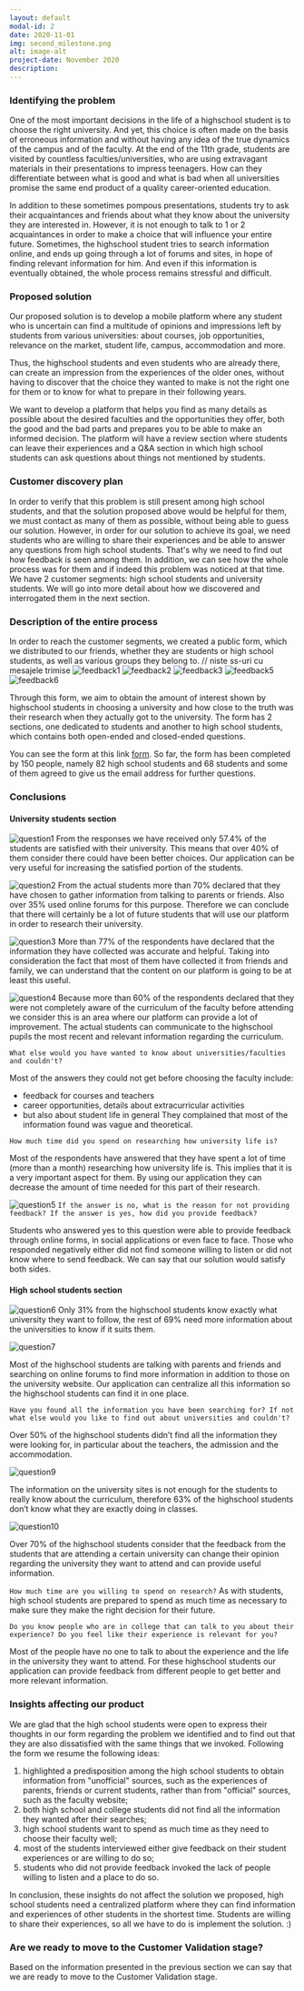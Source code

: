 ```yaml
---
layout: default
modal-id: 2
date: 2020-11-01
img: second_milestone.png
alt: image-alt
project-date: November 2020
description: 
---
```


### Identifying the problem

One of the most important decisions in the life of a highschool student is to choose the right university. And yet, this choice is often made on the basis of erroneous information and without having any idea of ​​the true dynamics of the campus and of the faculty. At the end of the 11th grade, students are visited by countless faculties/universities, who are using extravagant materials in their presentations to impress teenagers. How can they differentiate between what is good and what is bad when all universities promise the same end product of a quality career-oriented education.

In addition to these sometimes pompous presentations, students try to ask their acquaintances and friends about what they know about the university they are interested in. However, it is not enough to talk to 1 or 2 acquaintances in order to make a choice that will influence your entire future. Sometimes, the highschool student tries to search information online, and ends up going through a lot of forums and sites, in hope of finding relevant information for him. And even if this information is eventually obtained, the whole process remains stressful and difficult.

### Proposed solution

Our proposed solution is to develop a mobile platform where any student who is uncertain can find a multitude of opinions and impressions left by students from various universities: about courses, job opportunities, relevance on the market, student life, campus, accommodation and more.

Thus, the highschool students and even students who are already there, can create an impression from the experiences of the older ones, without having to discover that the choice they wanted to make is not the right one for them or to know for what to prepare in their following years. 

We want to develop a platform that helps you find as many details as possible about the desired faculties and the opportunities they offer, both the good and the bad parts and prepares you to be able to make an informed decision. The platform will have a review section where students can leave their experiences and a Q&A section in which high school students can ask questions about things not mentioned by students.

### Customer discovery plan

In order to verify that this problem is still present among high school students, and that the solution proposed above would be helpful for them, we must contact as many of them as possible, without being able to guess our solution. 
However, in order for our solution to achieve its goal, we need students who are willing to share their experiences and be able to answer any questions from high school students. That's why we need to find out how feedback is seen among them. In addition, we can see how the whole process was for them and if indeed this problem was noticed at that time.
We have 2 customer segments: high school students and university students. We will go into more detail about how we discovered and interrogated them in the next section.

### Description of the entire process

In order to reach the customer segments, we created a public form, which we distributed to our friends, whether they are students or high school students, as well as various groups they belong to.
// niste ss-uri cu mesajele trimise
![feedback1](img/1.PNG)
![feedback2](img/2.PNG)
![feedback3](img/3.PNG)
![feedback5](img/5.jpg)
![feedback6](img/5.jpeg)

Through this form, we aim to obtain the amount of interest shown by highschool students in choosing a university and how close to the truth was their research when they actually got to the university. The form has 2 sections, one dedicated to students and another to high school students, which contains both open-ended and closed-ended questions.

You can see the form at this link [form](https://docs.google.com/forms/d/e/1FAIpQLSf04YgVObZRBu1EK3rBY_pMb0iPv7LFD-aLxHrnDrRKIETLAg/viewform). So far, the form has been completed by 150 people, namely 82 high school students and 68 students and some of them agreed to give us the email address for further questions.

### Conclusions
#### University students section

![question1](img/q1.png)
From the responses we have received only 57.4% of the students are satisfied with their university. This means that over 40% of them consider there could have been better choices. Our application can be very useful for increasing the satisfied portion of the students.

![question2](img/q2.png)
From the actual students more than 70% declared that they have chosen to gather information from talking to parents or friends. Also over 35% used online forums for this purpose. Therefore we can conclude that there will certainly be a lot of future students that will use our platform in order to research their university. 

![question3](img/q3.png)
More than 77% of the respondents have declared that the information they have collected was accurate and helpful. Taking into consideration the fact that most of them have collected it from friends and family, we can understand that the content on our platform is going to be at least this useful.

![question4](img/q4.png)
Because more than 60% of the respondents declared that they were not completely aware of the curriculum of the faculty before attending we consider this is an area where our platform can provide a lot of improvement. The actual students can communicate to the highschool pupils the most recent and relevant information regarding the curriculum.

```What else would you have wanted to know about universities/faculties and couldn't?```

Most of the answers they could not get before choosing the faculty include: 
* feedback for courses and teachers
* career opportunities, details about extracurricular activities
* but also about student life in general
They complained that most of the information found was vague and theoretical.

```How much time did you spend on researching how university life is?```

Most of the respondents have answered that they have spent a lot of time (more than a month) researching how university life is. This implies that it is a very important aspect for them. By using our application they can decrease the amount of time needed for this part of their research.

![question5](img/q5.png)
```If the answer is no, what is the reason for not providing feedback? If the answer is yes, how did you provide feedback?```

Students who answered yes to this question were able to provide feedback through online forms, in social applications or even face to face. Those who responded negatively either did not find someone willing to listen or did not know where to send feedback. We can say that our solution would satisfy both sides.

#### High school students section

![question6](img/q6.png)
Only 31% from the highschool students know exactly what university they want to follow, the rest of 69% need more information about the universities to know if it suits them.

![question7](img/q7.png)

Most of the highschool students are talking with parents and friends and searching on online forums to find more information in addition to those on the university website. Our application can centralize all this information so the highschool students can find it in one place.

```Have you found all the information you have been searching for? If not what else would you like to find out about universities and couldn't?```

Over 50% of the highschool students didn’t find all the information they were looking for, in particular about the teachers, the admission and the accommodation.

![question9](img/q9.png)

The information on the university sites is not enough for the students to really know about the curriculum, therefore 63% of the highschool students don’t know what they are exactly doing in classes.

![question10](img/q10.png)

Over 70% of the highschool students consider that the feedback from the students that are attending a certain university can change their opinion  regarding the university they want to attend and can provide useful information.

```How much time are you willing to spend on research?```
As with students, high school students are prepared to spend as much time as necessary to make sure they make the right decision for their future.

```Do you know people who are in college that can talk to you about their experience? Do you feel like their experience is relevant for you?```

Most of the people have no one to talk to about the experience and the life in the university they want to attend. For these highschool students our application can provide feedback from different people to get better and more relevant information.


### Insights affecting our product

We are glad that the high school students were open to express their thoughts in our form regarding the problem we identified and to find out that they are also dissatisfied with the same things that we invoked.
Following the form we resume the following ideas:

1. highlighted a predisposition among the high school students to obtain information from "unofficial" sources, such as the experiences of parents, friends or current students, rather than from "official" sources, such as the faculty website;
2. both high school and college students did not find all the information they wanted after their searches;
3. high school students want to spend as much time as they need to choose their faculty well;
4. most of the students interviewed either give feedback on their student experiences or are willing to do so;
5. students who did not provide feedback invoked the lack of people willing to listen and a place to do so.

In conclusion, these insights do not affect the solution we proposed, high school students need a centralized platform where they can find information and experiences of other students in the shortest time. Students are willing to share their experiences, so all we have to do is implement the solution. :)

### Are we ready to move to the Customer Validation stage?

Based on the information presented in the previous section we can say that we are ready to move to the Customer Validation stage.

